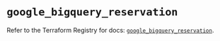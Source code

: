 # `google_bigquery_reservation`

Refer to the Terraform Registry for docs: [`google_bigquery_reservation`](https://registry.terraform.io/providers/hashicorp/google-beta/5.14.0/docs/resources/google_bigquery_reservation).
